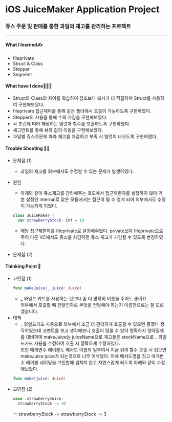 # iOS JuiceMaker Application Project
### 쥬스 주문 및 판매를 통한 과일의 재고를 관리하는 프로젝트
***
#### What I learned✍️
- fileprivate
- Struct & Class
- Stepper
- Segment

#### What have I done🧑🏻‍💻
- Struct와 Class의 차이를 학습하여 참조보다 복사가 더 적합하여 Struct를 사용하여 구현해보았다.
- fileprivate 접근제어를 통해 같은 폴더에서 호출이 가능하도록 구현하였다.
- Stepper의 사용을 통해 수의 가감을 구현해보았다.
- 각 조건에 따라 해당하는 얼럿과 함수를 호출하도록 구현하였다.
- 세그먼트를 통해 뷰와 값의 이동을 구현해보았다.
- 과일별 쥬스주문에 따라 재고를 차감하고 부족 시 얼럿이 나오도록 구현하였다.

#### Trouble Shooting 👨‍🔧
- 문제점 (1)
  - 과일의 재고를 외부에서도 수정할 수 있는 문제가 발생하였다.
- 원인
  - 아래와 같이 쥬스재고를 관리해주는 코드에서 접근제한자를 설정하지 않아 기본 설정인 internal로 같은 모듈에서는 접근이 될 수 있게 되어 외부에서도 수정이 가능하게 되었다.
  ```swift
  class JuiceMaker {
    var strawberryStock: Int = 10
  ```
  - 해당 접근제한자를 fileprivate로 설정해주었다. private보다 fileprivate으로 주어 다른 VC에서도 쥬스를 차감하면 쥬스 재고가 가감될 수 있도록 변경하였다.

- 문제점 (2)







#### Thinking Point 🤔
- 고민점 (1)
  ```swift
  func makeJuice(_ juice: Juice)
  ```
  - _ 와일드 카드를 사용하는 것보다 좀 더 명확히 이름을 주어도 좋아요.   
  외부에서 호출할 때 전달인자로 무엇을 전달해야 하는지 이름만으로는 잘 모르겠습니다.
- 대책
  - _ 와일드카드 사용으로 외부에서 조금 더 편리하게 호출할 수 있으면 좋겠다 생각하였는데 코멘트를 보고 생각해보니 호출이 많을 수 있어 명확하지 않아질때를 대비하여 makeJuice는 juiceName으로 재고들은 stockName으로 _ 와일드카드 사용을 수정하여 호출 시 명확하게 수정하였다.   
  또한 매개변수 레이블도 메서드 이름의 일부여서 지금 위의 함수 호출 시 읽으면 makeJuice juice가 되는것으로 너무 어색했다. 이에 메서드명을 짓고 매개변수 레이블 네이밍을 고민할때 겹치지 않고 자연스럽게 되도록 아래와 같이 수정해보았다.   
  ``` swift
  func make(juice: Juice) 
  ```   
- 고민점 (2)
  ```swift
  case .strawberryJuice:
    strawberryStock -= 16
  ```
  ㄱ
            strawberryStock -= 
            strawberryStock -= 3
